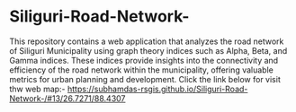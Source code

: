 # Siliguri-Road-Network-
This repository contains a web application that analyzes the road network of Siliguri Municipality using graph theory indices such as Alpha, Beta, and Gamma indices. These indices provide insights into the connectivity and efficiency of the road network within the municipality, offering valuable metrics for urban planning and development.
Click the link below for visit thw web map:- https://subhamdas-rsgis.github.io/Siliguri-Road-Network-/#13/26.7271/88.4307
